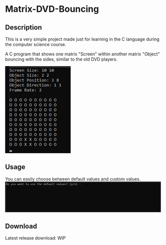 # Matrix-DVD-Bouncing

## Description
This is a very simple project made just for learning in the C language during the computer science course.

A C program that shows one matrix "Screen" within another matrix "Object" bouncing with the sides, similar to the old DVD players.
 
![Executing](img/working.gif) 

## Usage
You can easily choose between default values and custom values.
![Settings](img/settings.gif) 

## Download
Latest release download:
WIP
